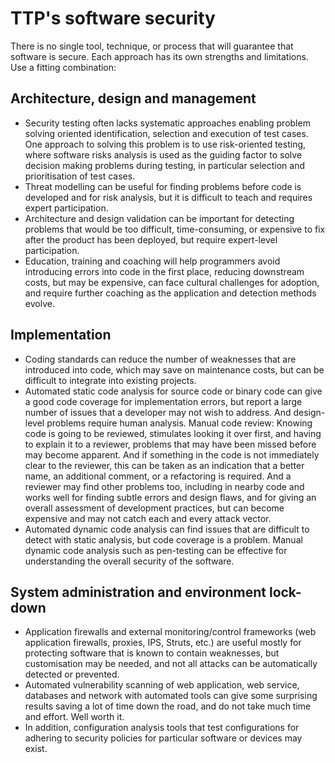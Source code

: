 # TTP's software security

There is no single tool, technique, or process that will guarantee that software is secure. Each approach has its own strengths and limitations. Use a fitting combination:

## Architecture, design and management

* Security testing often lacks systematic approaches enabling problem solving oriented identification, selection and execution of test cases. One approach to solving this problem is to use risk-oriented testing, where software risks analysis is used as the guiding factor to solve decision making problems during testing, in particular selection and prioritisation of test cases.
* Threat modelling can be useful for finding problems before code is developed and for risk analysis, but it is difficult to teach and requires expert participation.
* Architecture and design validation can be important for detecting problems that would be too difficult, time-consuming, or expensive to fix after the product has been deployed, but require expert-level participation.
* Education, training and coaching will help programmers avoid introducing errors into code in the first place, reducing downstream costs, but may be expensive, can face cultural challenges for adoption, and require further coaching as the application and detection methods evolve.

## Implementation

* Coding standards can reduce the number of weaknesses that are introduced into code, which may save on maintenance costs, but can be difficult to integrate into existing projects.
* Automated static code analysis for source code or binary code can give a good code coverage for implementation errors, but report a large number of issues that a developer may not wish to address. And design-level problems require human analysis. Manual code review: Knowing code is going to be reviewed, stimulates looking it over first, and having to explain it to a reviewer, problems that may have been missed before may become apparent. And if something in the code is not immediately clear to the reviewer, this can be taken as an indication that a better name, an additional comment, or a refactoring is required. And a reviewer may find other problems too, including in nearby code and works well for finding subtle errors and design flaws, and for giving an overall assessment of development practices, but can become expensive and may not catch each and every attack vector.
* Automated dynamic code analysis can find issues that are difficult to detect with static analysis, but code coverage is a problem. Manual dynamic code analysis such as pen-testing can be effective for understanding the overall security of the software.

## System administration and environment lock-down

* Application firewalls and external monitoring/control frameworks (web application firewalls, proxies, IPS, Struts, etc.) are useful mostly for protecting software that is known to contain weaknesses, but customisation may be needed, and not all attacks can be automatically detected or prevented.
* Automated vulnerability scanning of web application, web service, databases and network with automated tools can give some surprising results saving a lot of time down the road, and do not take much time and effort. Well worth it.
* In addition, configuration analysis tools that test configurations for adhering to security policies for particular software or devices may exist.
